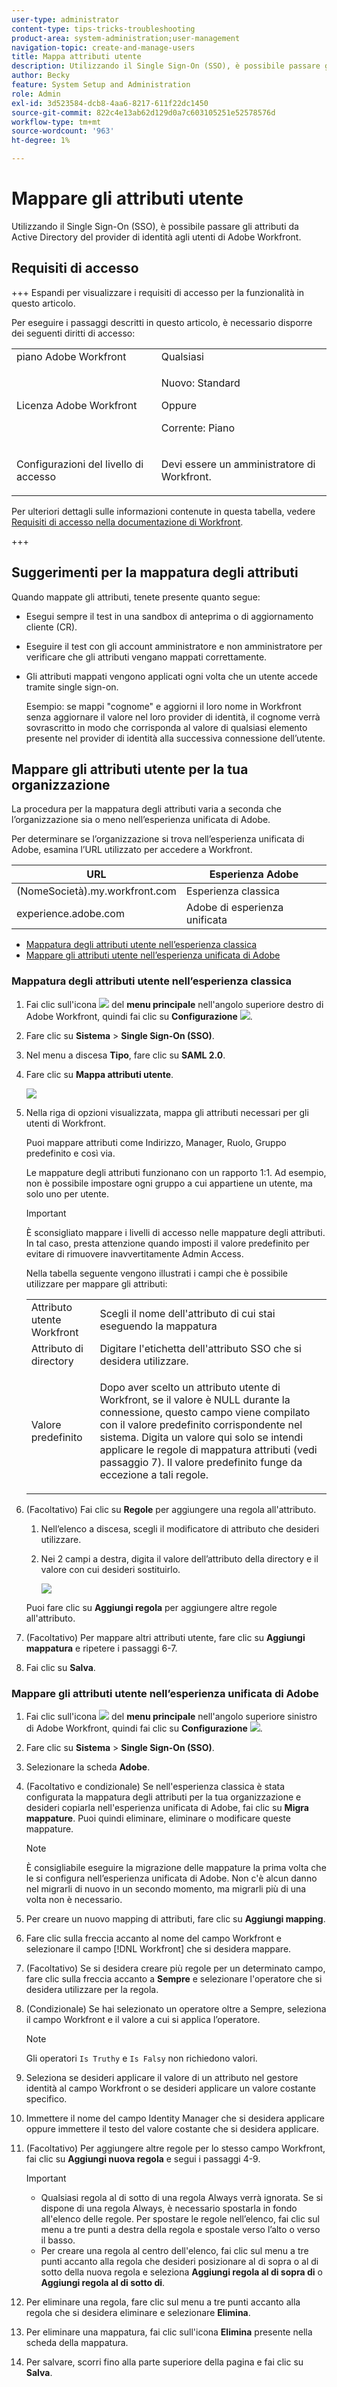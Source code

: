 ```yaml
---
user-type: administrator
content-type: tips-tricks-troubleshooting
product-area: system-administration;user-management
navigation-topic: create-and-manage-users
title: Mappa attributi utente
description: Utilizzando il Single Sign-On (SSO), è possibile passare gli attributi da Active Directory del provider di identità agli utenti di Adobe Workfront.
author: Becky
feature: System Setup and Administration
role: Admin
exl-id: 3d523584-dcb8-4aa6-8217-611f22dc1450
source-git-commit: 822c4e13ab62d129d0a7c603105251e52578576d
workflow-type: tm+mt
source-wordcount: '963'
ht-degree: 1%

---
```


# Mappare gli attributi utente

<!--Audited 2/2024-->

Utilizzando il Single Sign-On (SSO), è possibile passare gli attributi da Active Directory del provider di identità agli utenti di Adobe Workfront.

## Requisiti di accesso

+++ Espandi per visualizzare i requisiti di accesso per la funzionalità in questo articolo.

Per eseguire i passaggi descritti in questo articolo, è necessario disporre dei seguenti diritti di accesso:

<table style="table-layout:auto"> 
 <col> 
 <col> 
 <tbody> 
  <tr> 
   <td role="rowheader">piano Adobe Workfront</td> 
   <td>Qualsiasi</td> 
  </tr> 
  <tr> 
   <td role="rowheader">Licenza Adobe Workfront</td> 
   <td><p>Nuovo: Standard</p><p>Oppure</p><p>Corrente: Piano</p></td> 
  </tr> 
  <tr> 
   <td role="rowheader">Configurazioni del livello di accesso</td> 
   <td> <p>Devi essere un amministratore di Workfront.</p> </td> 
  </tr> 
 </tbody> 
</table>

Per ulteriori dettagli sulle informazioni contenute in questa tabella, vedere [Requisiti di accesso nella documentazione di Workfront](/help/quicksilver/administration-and-setup/add-users/access-levels-and-object-permissions/access-level-requirements-in-documentation.md).

+++

## Suggerimenti per la mappatura degli attributi

Quando mappate gli attributi, tenete presente quanto segue:

* Esegui sempre il test in una sandbox di anteprima o di aggiornamento cliente (CR).
* Eseguire il test con gli account amministratore e non amministratore per verificare che gli attributi vengano mappati correttamente.
* Gli attributi mappati vengono applicati ogni volta che un utente accede tramite single sign-on.

  Esempio: se mappi &quot;cognome&quot; e aggiorni il loro nome in Workfront senza aggiornare il valore nel loro provider di identità, il cognome verrà sovrascritto in modo che corrisponda al valore di qualsiasi elemento presente nel provider di identità alla successiva connessione dell’utente.

## Mappare gli attributi utente per la tua organizzazione

La procedura per la mappatura degli attributi varia a seconda che l’organizzazione sia o meno nell’esperienza unificata di Adobe.

Per determinare se l’organizzazione si trova nell’esperienza unificata di Adobe, esamina l’URL utilizzato per accedere a Workfront.

| URL | Esperienza Adobe |
|---|---|
| (NomeSocietà).my.workfront.com | Esperienza classica |
| experience.adobe.com | Adobe di esperienza unificata |

* [Mappatura degli attributi utente nell’esperienza classica](#map-user-attributes-in-the-classic-experience)
* [Mappare gli attributi utente nell’esperienza unificata di Adobe](#map-user-attributes-in-the-adobe-unified-experience)

### Mappatura degli attributi utente nell’esperienza classica

1. Fai clic sull&#39;icona ![](assets/main-menu-icon.png) del **menu principale** nell&#39;angolo superiore destro di Adobe Workfront, quindi fai clic su **Configurazione** ![](assets/gear-icon-settings.png).

1. Fare clic su **Sistema** > **Single Sign-On (SSO)**.

1. Nel menu a discesa **Tipo**, fare clic su **SAML 2.0**.

1. Fare clic su **Mappa attributi utente**.

   ![](assets/map-user-attributes.png)

1. Nella riga di opzioni visualizzata, mappa gli attributi necessari per gli utenti di Workfront.

   Puoi mappare attributi come Indirizzo, Manager, Ruolo, Gruppo predefinito e così via.

   Le mappature degli attributi funzionano con un rapporto 1:1. Ad esempio, non è possibile impostare ogni gruppo a cui appartiene un utente, ma solo uno per utente.

   >[!IMPORTANT]
   >
   >È sconsigliato mappare i livelli di accesso nelle mappature degli attributi. In tal caso, presta attenzione quando imposti il valore predefinito per evitare di rimuovere inavvertitamente Admin Access.

   Nella tabella seguente vengono illustrati i campi che è possibile utilizzare per mappare gli attributi:

   <table style="table-layout:auto"> 
    <col data-mc-conditions=""> 
    <col data-mc-conditions=""> 
    <tbody> 
     <tr> 
      <td role="rowheader">Attributo utente Workfront</td> 
      <td>Scegli il nome dell'attributo di cui stai eseguendo la mappatura</td> 
     </tr> 
     <tr> 
      <td role="rowheader">Attributo di directory</td> 
      <td>Digitare l'etichetta dell'attributo SSO che si desidera utilizzare.</td> 
     </tr> 
     <tr> 
      <td role="rowheader">Valore predefinito</td> 
      <td> <p>Dopo aver scelto un attributo utente di Workfront, se il valore è NULL durante la connessione, questo campo viene compilato con il valore predefinito corrispondente nel sistema. Digita un valore qui solo se intendi applicare le regole di mappatura attributi (vedi passaggio 7). Il valore predefinito funge da eccezione a tali regole.</td> 
     </tr> 
    </tbody> 
   </table>

1. (Facoltativo) Fai clic su **Regole** per aggiungere una regola all&#39;attributo.

   1. Nell’elenco a discesa, scegli il modificatore di attributo che desideri utilizzare.
   1. Nei 2 campi a destra, digita il valore dell’attributo della directory e il valore con cui desideri sostituirlo.

      ![](assets/rule-fields.png)

   Puoi fare clic su **Aggiungi regola** per aggiungere altre regole all&#39;attributo.

1. (Facoltativo) Per mappare altri attributi utente, fare clic su **Aggiungi mappatura** e ripetere i passaggi 6-7.
1. Fai clic su **Salva**.

### Mappare gli attributi utente nell’esperienza unificata di Adobe

1. Fai clic sull&#39;icona ![](assets/main-menu-left.png) del **menu principale** nell&#39;angolo superiore sinistro di Adobe Workfront, quindi fai clic su **Configurazione** ![](assets/gear-icon-settings.png).

1. Fare clic su **Sistema** > **Single Sign-On (SSO)**.

1. Selezionare la scheda **Adobe**.

1. (Facoltativo e condizionale) Se nell&#39;esperienza classica è stata configurata la mappatura degli attributi per la tua organizzazione e desideri copiarla nell&#39;esperienza unificata di Adobe, fai clic su **Migra mappature**. Puoi quindi eliminare, eliminare o modificare queste mappature.

   >[!NOTE]
   >
   >È consigliabile eseguire la migrazione delle mappature la prima volta che le si configura nell’esperienza unificata di Adobe. Non c&#39;è alcun danno nel migrarli di nuovo in un secondo momento, ma migrarli più di una volta non è necessario.

1. Per creare un nuovo mapping di attributi, fare clic su **Aggiungi mapping**.

1. Fare clic sulla freccia accanto al nome del campo Workfront e selezionare il campo [!DNL Workfront] che si desidera mappare.

1. (Facoltativo) Se si desidera creare più regole per un determinato campo, fare clic sulla freccia accanto a **Sempre** e selezionare l&#39;operatore che si desidera utilizzare per la regola.

1. (Condizionale) Se hai selezionato un operatore oltre a Sempre, seleziona il campo Workfront e il valore a cui si applica l’operatore.

   >[!NOTE]
   >
   >Gli operatori `Is Truthy` e `Is Falsy` non richiedono valori.

1. Seleziona se desideri applicare il valore di un attributo nel gestore identità al campo Workfront o se desideri applicare un valore costante specifico.

1. Immettere il nome del campo Identity Manager che si desidera applicare oppure immettere il testo del valore costante che si desidera applicare.

1. (Facoltativo) Per aggiungere altre regole per lo stesso campo Workfront, fai clic su **Aggiungi nuova regola** e segui i passaggi 4-9.

   >[!IMPORTANT]
   >
   > * Qualsiasi regola al di sotto di una regola Always verrà ignorata. Se si dispone di una regola Always, è necessario spostarla in fondo all&#39;elenco delle regole. Per spostare le regole nell’elenco, fai clic sul menu a tre punti a destra della regola e spostale verso l’alto o verso il basso.
   > * Per creare una regola al centro dell&#39;elenco, fai clic sul menu a tre punti accanto alla regola che desideri posizionare al di sopra o al di sotto della nuova regola e seleziona **Aggiungi regola al di sopra di** o **Aggiungi regola al di sotto di**.

1. Per eliminare una regola, fare clic sul menu a tre punti accanto alla regola che si desidera eliminare e selezionare **Elimina**.
1. Per eliminare una mappatura, fai clic sull&#39;icona **Elimina** presente nella scheda della mappatura.

1. Per salvare, scorri fino alla parte superiore della pagina e fai clic su **Salva**.


